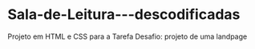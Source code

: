 # Sala-de-Leitura---descodificadas

Projeto em HTML e CSS para a Tarefa Desafio: projeto de uma landpage
